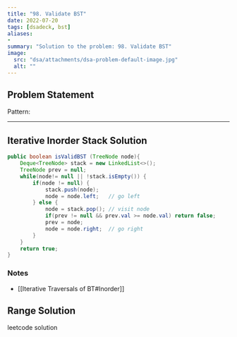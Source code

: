 ```yaml
---
title: "98. Validate BST"
date: 2022-07-20
tags: [dsadeck, bst]
aliases:
- 
summary: "Solution to the problem: 98. Validate BST"
image:
  src: "dsa/attachments/dsa-problem-default-image.jpg"
  alt: ""
---
```


## Problem Statement


Pattern: 

---

## Iterative Inorder Stack Solution
``` java
public boolean isValidBST (TreeNode node){
	Deque<TreeNode> stack = new LinkedList<>();
	TreeNode prev = null;
	while(node!= null || !stack.isEmpty()) {
		if(node != null) {
			stack.push(node);
			node = node.left;   // go left
		} else {
			node = stack.pop(); // visit node
			if(prev != null && prev.val >= node.val) return false;
			prev = node;
			node = node.right;  // go right
		}
	}
	return true;
}
```

### Notes
- [[Iterative Traversals of BT#Inorder]]

## Range Solution
leetcode solution


